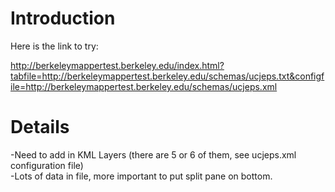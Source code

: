 # Introduction #

Here is the link to try:

http://berkeleymappertest.berkeley.edu/index.html?tabfile=http://berkeleymappertest.berkeley.edu/schemas/ucjeps.txt&configfile=http://berkeleymappertest.berkeley.edu/schemas/ucjeps.xml

# Details #

-Need to add in KML Layers (there are 5 or 6 of them, see ucjeps.xml configuration file)<br>
-Lots of data in file, more important to put split pane on bottom.